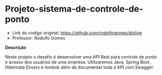 # Projeto-sistema-de-controle-de-ponto

* Link do codigo original: https://github.com/rodolfogomes/diolive  
* Professor: Rodolfo Gomes

**Descrição**

Neste projeto o desafio é desenvolver uma API Rest para controle de ponto e acesso dos usuários de uma empresa. Utilizaremos Java, Spring Boot, Hibernate Envers e lombok além de documentar toda a API com Swagger.

